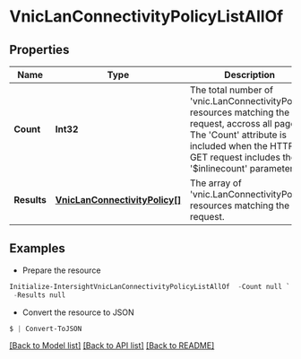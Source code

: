 # VnicLanConnectivityPolicyListAllOf
## Properties

Name | Type | Description | Notes
------------ | ------------- | ------------- | -------------
**Count** | **Int32** | The total number of &#39;vnic.LanConnectivityPolicy&#39; resources matching the request, accross all pages. The &#39;Count&#39; attribute is included when the HTTP GET request includes the &#39;$inlinecount&#39; parameter. | [optional] 
**Results** | [**VnicLanConnectivityPolicy[]**](VnicLanConnectivityPolicy.md) | The array of &#39;vnic.LanConnectivityPolicy&#39; resources matching the request. | [optional] 

## Examples

- Prepare the resource
```powershell
Initialize-IntersightVnicLanConnectivityPolicyListAllOf  -Count null `
 -Results null
```

- Convert the resource to JSON
```powershell
$ | Convert-ToJSON
```

[[Back to Model list]](../README.md#documentation-for-models) [[Back to API list]](../README.md#documentation-for-api-endpoints) [[Back to README]](../README.md)

